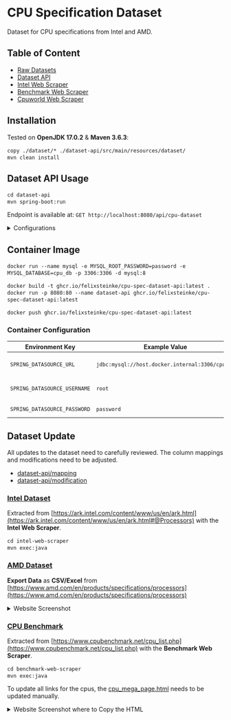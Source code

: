 # CPU Specification Dataset

Dataset for CPU specifications from Intel and AMD.

## Table of Content

* [Raw Datasets](dataset)
* [Dataset API](dataset-api/src/main/java/cpu/spec/dataset/api)
* [Intel Web Scraper](intel-web-scraper/src/main/java/cpu/spec/scraper)
* [Benchmark Web Scraper](benchmark-web-scraper/src/main/java/cpu/spec/scraper)
* [Cpuworld Web Scraper](cpuworld-web-scraper/src/main/java/cpu/spec/scraper)

## Installation

Tested on __OpenJDK 17.0.2__ & __Maven 3.6.3__:

```shell
copy ./dataset/* ./dataset-api/src/main/resources/dataset/
mvn clean install
```

## Dataset API Usage

```shell
cd dataset-api
mvn spring-boot:run
```

Endpoint is available at: `GET http://localhost:8080/api/cpu-dataset`

<details>
  <summary>Configurations</summary>

[dataset-api/application.properties](dataset-api/src/main/resources)

| Property                                     | Example Value                         | Description                        |
|----------------------------------------------|---------------------------------------|------------------------------------|
| `spring.datasource.url`                      | `jdbc:mysql://localhost:3306/cpu_db`  | Full url to a MySQL database       |
| `spring.datasource.username`                 | `root`                                | Username and usually root          |
| `spring.datasource.password`                 | `password`                            | Custom password                    |
| `spring.jpa.hibernate.ddl-auto`              | `update` or `validate`                | Table schema update mode           |
| `spring.jpa.defer-datasource-initialization` | `false` or `true`                     | Defer database update with dataset |

</details>

## Container Image

```shell
docker run --name mysql -e MYSQL_ROOT_PASSWORD=password -e MYSQL_DATABASE=cpu_db -p 3306:3306 -d mysql:8
```

```shell
docker build -t ghcr.io/felixsteinke/cpu-spec-dataset-api:latest .
docker run -p 8080:80 --name dataset-api ghcr.io/felixsteinke/cpu-spec-dataset-api:latest
```

```shell
docker push ghcr.io/felixsteinke/cpu-spec-dataset-api:latest
```

### Container Configuration

| Environment Key              | Example Value                                   | Description                  |
|------------------------------|-------------------------------------------------|------------------------------|
| `SPRING_DATASOURCE_URL`      | `jdbc:mysql://host.docker.internal:3306/cpu_db` | Full url to a MySQL database |
| `SPRING_DATASOURCE_USERNAME` | `root`                                          | Username and usually root    |
| `SPRING_DATASOURCE_PASSWORD` | `password`                                      | Custom password              |

## Dataset Update

All updates to the dataset need to carefully reviewed. The column mappings and modifications need to be adjusted.

* [dataset-api/mapping](dataset-api/src/main/java/cpu/spec/dataset/api/mapping/CsvColumnIndexMapping.java)
* [dataset-api/modification](dataset-api/src/main/java/cpu/spec/dataset/api/mapping/CsvColumnModification.java)

### [Intel Dataset](dataset/intel-cpus.csv)

Extracted from
[https://ark.intel.com/content/www/us/en/ark.html](https://ark.intel.com/content/www/us/en/ark.html#@Processors)
with the __Intel Web Scraper__.

```shell
cd intel-web-scraper
mvn exec:java
```

### [AMD Dataset](dataset/amd-cpus.csv)

__Export Data__ as __CSV/Excel__
from [https://www.amd.com/en/products/specifications/processors](https://www.amd.com/en/products/specifications/processors)

<details>
  <summary>Website Screenshot</summary>

![amd-csv-export](.docs/amd-csv-export.png)

</details>

### [CPU Benchmark](dataset/benchmark-cpus.csv)

Extracted from [https://www.cpubenchmark.net/cpu_list.php](https://www.cpubenchmark.net/cpu_list.php)
with the __Benchmark Web Scraper__.

```shell
cd benchmark-web-scraper
mvn exec:java
```

To update all links for the cpus, the [cpu_mega_page.html](benchmark-web-scraper/src/main/resources/cpu_mega_page.html)
needs to be updated manually.

<details>
  <summary>Website Screenshot where to Copy the HTML</summary>

1. [https://www.cpubenchmark.net/CPU_mega_page.html](https://www.cpubenchmark.net/CPU_mega_page.html) > `Show ALL entries`
2. Open Dev Tools for Browser HTML (F12)

![cpu-benchmark-table-copy](.docs/cpu-benchmark-table-copy.png)

</details>
